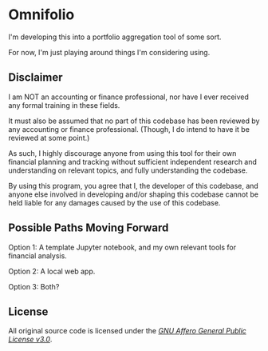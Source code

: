 # Omnifolio

I'm developing this into a portfolio aggregation tool of some sort.

For now, I'm just playing around things I'm considering using.

## Disclaimer

I am NOT an accounting or finance professional, nor have I ever received any formal training in these fields.

It must also be assumed that no part of this codebase has been reviewed by any accounting or finance professional. (Though, I do intend to have it be reviewed at some point.)

As such, I highly discourage anyone from using this tool for their own financial planning and tracking without sufficient independent research and understanding on relevant topics, and fully understanding the codebase.

By using this program, you agree that I, the developer of this codebase, and anyone else involved in developing and/or shaping this codebase cannot be held liable for any damages caused by the use of this codebase.

## Possible Paths Moving Forward

Option 1: A template Jupyter notebook, and my own relevant tools for financial analysis.

Option 2: A local web app.

Option 3: Both?

## License

All original source code is licensed under the [*GNU Affero General Public License v3.0*](https://www.gnu.org/licenses/agpl-3.0.en.html).

